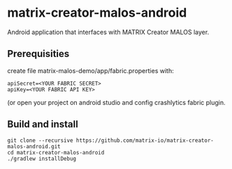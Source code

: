# matrix-creator-malos-android
Android application that interfaces with MATRIX Creator MALOS layer.

## Prerequisities 
create file matrix-malos-demo/app/fabric.properties with:
```
apiSecret=<YOUR FABRIC SECRET>
apiKey=<YOUR FABRIC API KEY>

```
(or open your project on android studio and config crashlytics fabric plugin.

## Build and install
```
git clone --recursive https://github.com/matrix-io/matrix-creator-malos-android.git
cd matrix-creator-malos-android
./gradlew installDebug
```


